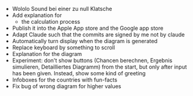 * Wololo Sound bei einer zu null Klatsche
* Add explanation for
    * the calculation process
* Publish it into the Apple App store and the Google app store
* Adapt Claude such that the commits are signed by me not by claude
* Automatically turn display when the diagram is generated
* Replace keyboard by something to scroll
* Explanation for the diagram
* Experiment: don't show buttons (Chancen berechnen, Ergebnis simulieren, Detailliertes Diagramm) from the start, but
  only after input has been given. Instead, show some kind of greeting
* Infoboxes for the countries with fun-facts
* Fix bug of wrong diagram for higher values